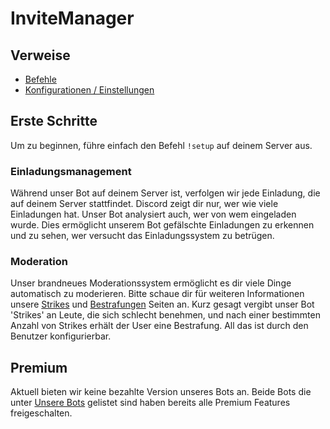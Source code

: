 # InviteManager

## Verweise

- [Befehle](/de/reference/commands.md)
- [Konfigurationen / Einstellungen](/de/reference/settings.md)

## Erste Schritte

Um zu beginnen, führe einfach den Befehl `!setup` auf deinem Server aus.

### Einladungsmanagement

Während unser Bot auf deinem Server ist, verfolgen wir jede Einladung, die auf deinem Server stattfindet. Discord zeigt dir nur, wer wie viele Einladungen hat. Unser Bot analysiert auch, wer von wem eingeladen wurde. Dies ermöglicht unserem Bot gefälschte Einladungen zu erkennen und zu sehen, wer versucht das Einladungssystem zu betrügen.

### Moderation

Unser brandneues Moderationssystem ermöglicht es dir viele Dinge automatisch zu moderieren. Bitte schaue dir für weiteren Informationen unsere [Strikes](/de/modules/moderation/strikes.md) und [Bestrafungen](/de/modules/moderation/punishments.md) Seiten an. Kurz gesagt vergibt unser Bot 'Strikes' an Leute, die sich schlecht benehmen, und nach einer bestimmten Anzahl von Strikes erhält der User eine Bestrafung. All das ist durch den Benutzer konfigurierbar.

## Premium

Aktuell bieten wir keine bezahlte Version unseres Bots an. Beide Bots die unter [Unsere Bots](/de/getting-started/our-bots.md) gelistet sind haben bereits alle Premium Features freigeschalten.
